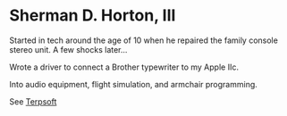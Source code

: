 # Sherman D. Horton, III

Started in tech around the age of 10 when he repaired the family console stereo unit. A few shocks later...

Wrote a driver to connect a Brother typewriter to my Apple IIc.

Into audio equipment, flight simulation, and armchair programming.

See [Terpsoft](https://www.terpsoft.com/)
